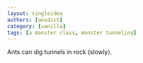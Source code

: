 ```yaml
---
layout: singleidea
authors: [aosdict]
category: [vanilla]
tags: [a monster class, monster tunneling]
---
```

Ants can dig tunnels in rock (slowly).
